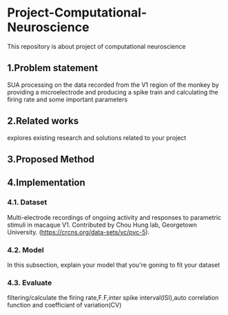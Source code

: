 # Project-Computational-Neuroscience
This repository is about project of computational neuroscience 

## 1.Problem statement
  SUA processing on the data recorded from the V1 region of the monkey by providing a microelectrode and producing a spike train and calculating the firing rate and some important parameters

## 2.Related works
  explores existing research and solutions related to your project

## 3.Proposed Method


## 4.Implementation

### 4.1. Dataset
Multi-electrode recordings of ongoing activity and responses to parametric stimuli in macaque V1. Contributed by Chou Hung lab, Georgetown University.
(https://crcns.org/data-sets/vc/pvc-5).
### 4.2. Model
In this subsection, explain your model that you're goning to fit your dataset

### 4.3. Evaluate
filtering/calculate the firing rate,F.F,inter spike interval(ISI),auto correlation function and coefficiant of variation(CV)
